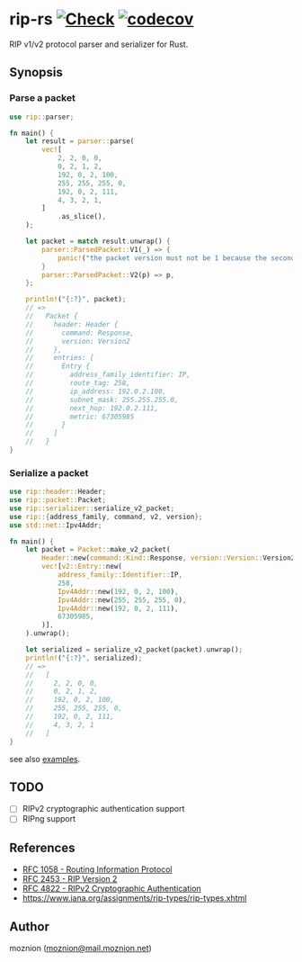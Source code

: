 # rip-rs [![Check](https://github.com/moznion/rip-rs/actions/workflows/check.yaml/badge.svg)](https://github.com/moznion/rip-rs/actions/workflows/check.yaml) [![codecov](https://codecov.io/gh/moznion/rip-rs/graph/badge.svg?token=sKZKBUAxJp)](https://codecov.io/gh/moznion/rip-rs)

RIP v1/v2 protocol parser and serializer for Rust.

## Synopsis

### Parse a packet

```rust
use rip::parser;

fn main() {
    let result = parser::parse(
        vec![
            2, 2, 0, 0,
            0, 2, 1, 2,
            192, 0, 2, 100,
            255, 255, 255, 0,
            192, 0, 2, 111,
            4, 3, 2, 1,
        ]
            .as_slice(),
    );

    let packet = match result.unwrap() {
        parser::ParsedPacket::V1(_) => {
            panic!("the packet version must not be 1 because the second byte is 2");
        }
        parser::ParsedPacket::V2(p) => p,
    };

    println!("{:?}", packet);
    // =>
    //   Packet {
    //     header: Header {
    //       command: Response,
    //       version: Version2
    //     },
    //     entries: [
    //       Entry {
    //         address_family_identifier: IP,
    //         route_tag: 258,
    //         ip_address: 192.0.2.100,
    //         subnet_mask: 255.255.255.0,
    //         next_hop: 192.0.2.111,
    //         metric: 67305985
    //       }
    //     ]
    //   }
}
```

### Serialize a packet

```rust
use rip::header::Header;
use rip::packet::Packet;
use rip::serializer::serialize_v2_packet;
use rip::{address_family, command, v2, version};
use std::net::Ipv4Addr;

fn main() {
    let packet = Packet::make_v2_packet(
        Header::new(command::Kind::Response, version::Version::Version2),
        vec![v2::Entry::new(
            address_family::Identifier::IP,
            258,
            Ipv4Addr::new(192, 0, 2, 100),
            Ipv4Addr::new(255, 255, 255, 0),
            Ipv4Addr::new(192, 0, 2, 111),
            67305985,
        )],
    ).unwrap();

    let serialized = serialize_v2_packet(packet).unwrap();
    println!("{:?}", serialized);
    // =>
    //   [
    //     2, 2, 0, 0,
    //     0, 2, 1, 2,
    //     192, 0, 2, 100,
    //     255, 255, 255, 0,
    //     192, 0, 2, 111,
    //     4, 3, 2, 1
    //   ]
}
```

see also [examples](./examples).

## TODO

- [ ] RIPv2 cryptographic authentication support
- [ ] RIPng support

## References

- [RFC 1058 - Routing Information Protocol](https://datatracker.ietf.org/doc/html/rfc1058)
- [RFC 2453 - RIP Version 2](https://datatracker.ietf.org/doc/html/rfc2453)
- [RFC 4822 - RIPv2 Cryptographic Authentication](https://datatracker.ietf.org/doc/html/rfc4822)
- https://www.iana.org/assignments/rip-types/rip-types.xhtml

## Author

moznion (<moznion@mail.moznion.net>)

